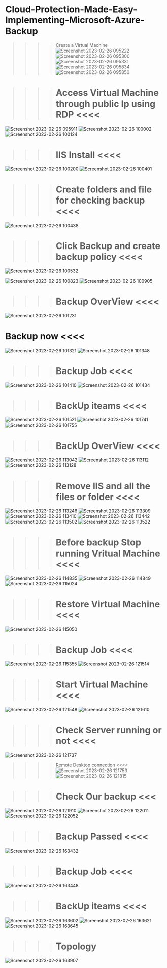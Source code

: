 # Cloud-Protection-Made-Easy-Implementing-Microsoft-Azure-Backup

 >>>> Create a Virtual Machine 
![Screenshot 2023-02-26 095222](https://user-images.githubusercontent.com/113555417/221438577-380be7fd-c3b1-4c05-bab2-a7df51530661.jpg)
![Screenshot 2023-02-26 095300](https://user-images.githubusercontent.com/113555417/221438579-82dff73e-5c72-4070-a51f-879db4f19cad.jpg)
![Screenshot 2023-02-26 095331](https://user-images.githubusercontent.com/113555417/221438580-1a0f3170-9fa9-422e-982e-307bd0a465a4.jpg)
![Screenshot 2023-02-26 095834](https://user-images.githubusercontent.com/113555417/221438583-fbf3c260-e321-4572-aa76-4a4319f374ff.jpg)
![Screenshot 2023-02-26 095850](https://user-images.githubusercontent.com/113555417/221438586-f514b21a-1cc8-4904-9ef9-1f7159b16485.jpg)

>>>> # Access Virtual Machine through public Ip using RDP <<<< 

![Screenshot 2023-02-26 095911](https://user-images.githubusercontent.com/113555417/221438655-afac42e7-e8a5-48bb-be7e-0deb6aba5154.jpg)
![Screenshot 2023-02-26 100002](https://user-images.githubusercontent.com/113555417/221438657-68a0e10c-5eef-4bb0-b6d2-f0efd643b390.jpg)
![Screenshot 2023-02-26 100124](https://user-images.githubusercontent.com/113555417/221438658-bca2f3c0-e803-4986-b8c5-28138dd02054.jpg)

 >>>> # IIS Install <<<<
![Screenshot 2023-02-26 100200](https://user-images.githubusercontent.com/113555417/221438659-79d429a7-2139-4484-9c2b-04f0b39bb853.jpg)
![Screenshot 2023-02-26 100401](https://user-images.githubusercontent.com/113555417/221438660-87a71482-6003-4d1e-8bb1-099c7f45beea.jpg)
>>>> # Create folders and file for checking backup <<<<
![Screenshot 2023-02-26 100438](https://user-images.githubusercontent.com/113555417/221438664-406a53cd-985a-4388-8bb2-997d55b707cb.jpg)

>>>>  # Click Backup and create  backup policy <<<<
![Screenshot 2023-02-26 100532](https://user-images.githubusercontent.com/113555417/221438677-41ea35e9-fb09-4093-b8d9-dd46b804acc3.jpg)

![Screenshot 2023-02-26 100823](https://user-images.githubusercontent.com/113555417/221438750-52bea9ae-1c47-4742-9e4a-45bf95accbc4.jpg)
![Screenshot 2023-02-26 100905](https://user-images.githubusercontent.com/113555417/221438753-4bce8737-c413-4bd1-9212-1281c79328a8.jpg)

>>>> # Backup OverView <<<< 
![Screenshot 2023-02-26 101231](https://user-images.githubusercontent.com/113555417/221438756-365965a2-abc6-469e-8cae-50b216c1bb63.jpg)

 # Backup now <<<<
 
![Screenshot 2023-02-26 101321](https://user-images.githubusercontent.com/113555417/221438757-e1e2ff78-be0b-4488-b54c-fcbc0bedb17b.jpg)
![Screenshot 2023-02-26 101348](https://user-images.githubusercontent.com/113555417/221438758-8cc66bdc-ae3b-49c3-9b1c-4d55b596de96.jpg)
>>>> # Backup Job <<<<
![Screenshot 2023-02-26 101410](https://user-images.githubusercontent.com/113555417/221438759-6f3c9df9-ef1d-42cc-a896-0bc1b6208be7.jpg)
![Screenshot 2023-02-26 101434](https://user-images.githubusercontent.com/113555417/221438761-5c43c3f3-b0d6-47eb-86ad-be90ab47c8fc.jpg)

>>>> # BackUp iteams <<<<
![Screenshot 2023-02-26 101521](https://user-images.githubusercontent.com/113555417/221438763-db4165a1-d150-4b5c-a21b-dbe43857fae9.jpg)
![Screenshot 2023-02-26 101741](https://user-images.githubusercontent.com/113555417/221438765-8387825b-8a27-43b7-9db6-223235c9b3a1.jpg)
![Screenshot 2023-02-26 101755](https://user-images.githubusercontent.com/113555417/221438767-5b359b3d-bd1a-4535-b389-c38b24bfb48f.jpg)

>>>> # BackUp OverView <<<<
![Screenshot 2023-02-26 113042](https://user-images.githubusercontent.com/113555417/221438768-426f393e-086a-4a4d-a45a-5923c23ea7c4.jpg)
![Screenshot 2023-02-26 113112](https://user-images.githubusercontent.com/113555417/221438769-4e0d838c-8feb-4e8c-ad6b-66af9eaa4919.jpg)
![Screenshot 2023-02-26 113128](https://user-images.githubusercontent.com/113555417/221438770-e5f3e8fb-7825-4fa6-9f53-3be87a133603.jpg)

>>>> # Remove IIS and all the files or folder  <<<<
![Screenshot 2023-02-26 113246](https://user-images.githubusercontent.com/113555417/221438794-922e2796-2cd1-449c-96b0-f54c78088aea.jpg)
![Screenshot 2023-02-26 113309](https://user-images.githubusercontent.com/113555417/221438796-04f4d62a-08d2-4b54-b18e-5c006f130527.jpg)
![Screenshot 2023-02-26 113410](https://user-images.githubusercontent.com/113555417/221438798-7a73ed3b-2374-4059-97d0-c5c093d6b1dc.jpg)
![Screenshot 2023-02-26 113442](https://user-images.githubusercontent.com/113555417/221438799-ff260be3-b485-416f-b372-b1ad2170d591.jpg)
![Screenshot 2023-02-26 113502](https://user-images.githubusercontent.com/113555417/221438800-b17dcb72-d336-4391-8e4b-9c652bd2d7a5.jpg)
![Screenshot 2023-02-26 113522](https://user-images.githubusercontent.com/113555417/221438803-f556000d-3afe-475d-a1a2-f6420266a3e2.jpg)



>>>> # Before backup Stop running Vritual Machine <<<<
![Screenshot 2023-02-26 114835](https://user-images.githubusercontent.com/113555417/221438876-ff7251e0-32ba-4f61-ac65-203af4ce6f6d.jpg)
![Screenshot 2023-02-26 114849](https://user-images.githubusercontent.com/113555417/221438880-bc592f3d-3748-4ac9-a358-fe9b2baa6d8f.jpg)
![Screenshot 2023-02-26 115024](https://user-images.githubusercontent.com/113555417/221438885-8586467c-2144-4387-b381-4d2ba5dd44da.jpg)

>>>> # Restore Virtual Machine <<<<
![Screenshot 2023-02-26 115050](https://user-images.githubusercontent.com/113555417/221438886-3f1f29c7-7c95-401a-ba0c-5e52cbef283b.jpg)

>>>> # Backup Job <<<<
![Screenshot 2023-02-26 115355](https://user-images.githubusercontent.com/113555417/221438887-5b09f800-c6c1-43d1-9f1c-f01d1c8edc8f.jpg)
![Screenshot 2023-02-26 121514](https://user-images.githubusercontent.com/113555417/221438890-384e740e-1635-43fc-88c1-335f7fc9f72a.jpg)

>>>> # Start Virtual Machine <<<<
![Screenshot 2023-02-26 121548](https://user-images.githubusercontent.com/113555417/221438898-eb37fcd9-5812-4558-a8a6-1f7ce6f2e158.jpg)
![Screenshot 2023-02-26 121610](https://user-images.githubusercontent.com/113555417/221438900-c8d9d284-76df-44e9-ae86-12f145a45c25.jpg)

>>>> # Check Server running or not <<<<
![Screenshot 2023-02-26 121737](https://user-images.githubusercontent.com/113555417/221438915-f09e9514-d799-4e2b-8acb-34d9e6672b1a.jpg)
>>>> Remote Desktop connection <<<<
![Screenshot 2023-02-26 121753](https://user-images.githubusercontent.com/113555417/221438920-620c9ed4-5653-4cb3-bd52-392746f33d50.jpg)
![Screenshot 2023-02-26 121815](https://user-images.githubusercontent.com/113555417/221438921-dc4e671e-5344-4d26-a3e5-4a90a97a3df8.jpg)

>>>> # Check Our backup <<< 
![Screenshot 2023-02-26 121910](https://user-images.githubusercontent.com/113555417/221438922-5ca19d60-a275-4405-814e-f442f41f1a6a.jpg)
![Screenshot 2023-02-26 122011](https://user-images.githubusercontent.com/113555417/221438923-3a3728a7-f2c3-4a79-a807-5762a4e9d97c.jpg)
![Screenshot 2023-02-26 122052](https://user-images.githubusercontent.com/113555417/221438924-b5c38e86-18a0-41ec-8bb6-edfb410a2060.jpg)

>>>> # Backup Passed <<<< 
![Screenshot 2023-02-26 163432](https://user-images.githubusercontent.com/113555417/221438944-143050ff-6277-4b7e-a44a-be8065258e4c.jpg)

>>>> # Backup Job <<<<
![Screenshot 2023-02-26 163448](https://user-images.githubusercontent.com/113555417/221438945-f3afa4fb-d0b3-4438-8680-2ddfca08e5e7.jpg)

>>>> # BackUp iteams <<<<
![Screenshot 2023-02-26 163602](https://user-images.githubusercontent.com/113555417/221438946-9d4fbe10-6b94-463a-912c-9eb05612992b.jpg)
![Screenshot 2023-02-26 163621](https://user-images.githubusercontent.com/113555417/221438948-c3eaa96b-5e92-4d91-a942-f8a17d80ed48.jpg)
![Screenshot 2023-02-26 163645](https://user-images.githubusercontent.com/113555417/221438950-60a7bf7e-3e8e-4ba8-bf54-5a6bca72a9a1.jpg)

>>>> # Topology 

![Screenshot 2023-02-26 163907](https://user-images.githubusercontent.com/113555417/221438962-3ec8b32b-fa8b-4d26-b576-629fbe14d121.jpg)





